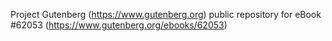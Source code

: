 Project Gutenberg (https://www.gutenberg.org) public repository for eBook #62053 (https://www.gutenberg.org/ebooks/62053)
